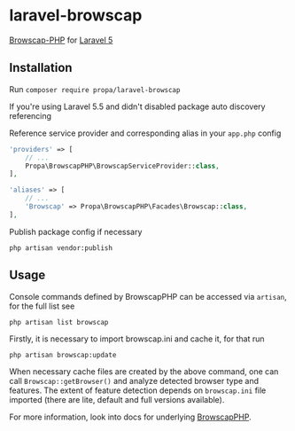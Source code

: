 # laravel-browscap

[Browscap-PHP](https://github.com/browscap/browscap-php) for [Laravel 5](http://laravel.com)

## Installation

Run `composer require propa/laravel-browscap`

If you're using Laravel 5.5 and didn't disabled package auto discovery  referencing

Reference service provider and corresponding alias in your `app.php` config 

```php
'providers' => [
    // ...
    Propa\BrowscapPHP\BrowscapServiceProvider::class,
],
```

```php
'aliases' => [
    // ...
    'Browscap' => Propa\BrowscapPHP\Facades\Browscap::class,
],
```

Publish package config if necessary

```cli
php artisan vendor:publish
```

## Usage

Console commands defined by BrowscapPHP can be accessed via `artisan`, for the full list see

```cli
php artisan list browscap
```

Firstly, it is necessary to import browscap.ini and cache it, for that run
```cli
php artisan browscap:update
```

When necessary cache files are created by the above command, one can call `Browscap::getBrowser()` and analyze detected
browser type and features. The extent of feature detection depends on `browscap.ini` file imported (there are lite, default and full versions available).

For more information, look into docs for underlying [BrowscapPHP](https://github.com/browscap/browscap-php).
